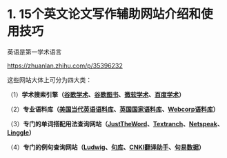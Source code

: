 # 1. 15个英文论文写作辅助网站介绍和使用技巧


英语是第一学术语言

https://zhuanlan.zhihu.com/p/35396232

这些网站大体上可分为四大类：

（1）**学术搜索引擎（[谷歌学术](https://scholar.google.com/)、[谷歌图书](https://books.google.com/)、[微软学术](https://academic.microsoft.com/)、[百度学术](http://xueshu.baidu.com/)）**

（2）**专业语料库（[美国当代英语语料库](https://corpus.byu.edu/coca/)、[英国国家语料库](https://corpus.byu.edu/bnc/)、[Webcorp语料库](http://www.webcorp.org.uk/live/index.jsp)）**

（3）**专门的单词搭配用法查询网站（[JustTheWord](http://www.just-the-word.com/)、[Textranch](https://textranch.com/sentence-checker/)、[Netspeak](http://www.netspeak.org/)、[Linggle](http://linggle.com/)）**

（4）**专门的例句查询网站（[Ludwig](https://ludwig.guru/)、[句库](http://www.jukuu.com/index.php)、[CNKI翻译助手](http://dict.cnki.net/)、[句易数据](http://www.scijuyi.com/)）**